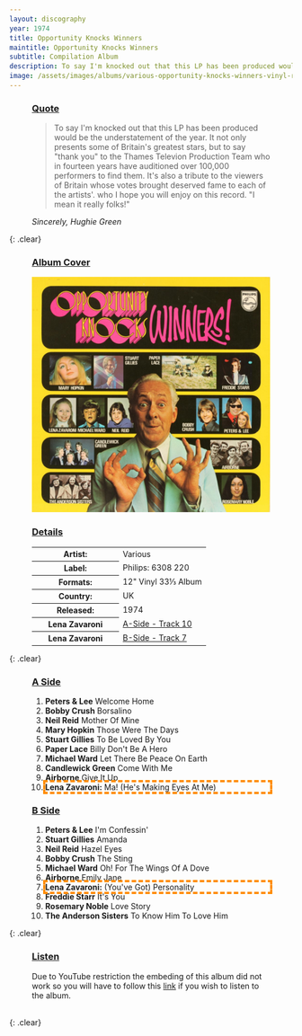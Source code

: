 ```yaml
---
layout: discography
year: 1974
title: Opportunity Knocks Winners
maintitle: Opportunity Knocks Winners
subtitle: Compilation Album
description: To say I'm knocked out that this LP has been produced would be the understatement of the year. It not only presents some of Britain's greatest stars, but to say "thank you" to the Thames Televion Production Team who in fourteen years have auditioned over 100,000 performers to find them. It's also a tribute to the viewers of Britain whose votes brought deserved fame to each of the artists'. who I hope you will enjoy on this record. "I mean it really folks!
image: /assets/images/albums/various-opportunity-knocks-winners-vinyl-record.jpeg
---
```


<figure class="fig3">
<h3 id="quote"><a href="#quote">Quote</a></h3>
<blockquote>To say I'm knocked out that this LP has been produced would be the understatement of the year. It not only presents some of Britain's greatest stars, but to say "thank you" to the Thames Televion Production Team who in fourteen years have auditioned over 100,000 performers to find them. It's also a tribute to the viewers of Britain whose votes brought deserved fame to each of the artists'. who I hope you will enjoy on this record. "I mean it really folks!"</blockquote>
<cite>Sincerely, Hughie Green</cite>
</figure>

{: .clear}

<figure class="fig1">
<figcaption>
<h3 id="cover"><a href="#cover">Album Cover</a></h3>
</figcaption>
<a href="/assets/images/albums/various-opportunity-knocks-winners-vinyl-record.jpeg"><img src="/assets/images/albums/various-opportunity-knocks-winners-vinyl-record.jpeg" class="full-width zoom-in" alt="Front Cover for the album Opportunity Knocks Winners ()1974)" /></a>
</figure>

<figure class="fig2">
<figcaption>
<h3 id="details"><a href="#details">Details</a></h3>
</figcaption>
<table>
<tr><th style="width:50%">Artist:</th><td>Various</td></tr>
<tr><th>Label:</th><td>Philips: 6308 220</td></tr>
<tr><th>Formats:</th><td>12" Vinyl 33⅓ Album</td></tr>
<tr><th>Country:</th><td>UK</td></tr>
<tr><th>Released:</th><td>1974</td></tr>
<tr><th>Lena Zavaroni</th><td><a href="#lena1">A-Side - Track 10</a></td></tr>
<tr><th>Lena Zavaroni</th><td><a href="#lena2">B-Side - Track 7</a></td></tr>
</table>
</figure>

{: .clear}

<figure class="fig1">
<figcaption>
<h3 id="a-side"><a href="#a-side">A Side</a></h3>
</figcaption>
<ol>
<li><strong>Peters & Lee</strong> Welcome Home</li>
<li><strong>Bobby Crush</strong> Borsalino</li>
<li><strong>Neil Reid</strong> Mother Of Mine</li>
<li><strong>Mary Hopkin</strong> Those Were The Days</li>
<li><strong>Stuart Gillies</strong> To Be Loved By You</li>
<li><strong>Paper Lace</strong> Billy Don't Be A Hero</li>
<li><strong>Michael Ward</strong> Let There Be Peace On Earth</li>
<li><strong>Candlewick Green</strong> Come With Me</li>
<li><strong>Airborne</strong> Give It Up</li>
<li style="outline: 4px dashed darkorange;" id="lena1"><strong>Lena Zavaroni:</strong> Ma! (He's Making Eyes At Me)</li>
</ol>
</figure>

<figure class="fig2">
<figcaption>
<h3 id="b-side"><a href="#b-side">B Side</a></h3>
</figcaption>
<ol>
<li><strong>Peters & Lee</strong> I'm Confessin'</li>
<li><strong>Stuart Gillies</strong> Amanda</li>
<li><strong>Neil Reid</strong> Hazel Eyes</li>
<li><strong>Bobby Crush</strong> The Sting</li>
<li><strong>Michael Ward</strong> Oh! For The Wings Of A Dove</li>
<li><strong>Airborne</strong> Emily Jane</li>
<li style="outline: 4px dashed darkorange;" id="lena2"><strong>Lena Zavaroni:</strong> (You've Got) Personality</li>
<li><strong>Freddie Starr</strong> It's You</li>
<li><strong>Rosemary Noble</strong> Love Story</li>
<li><strong>The Anderson Sisters</strong> To Know Him To Love Him</li>
</ol>
</figure>

{: .clear}

<figure class="fig3">
<h3 id="listen"><a href="#listen">Listen</a></h3>
<p>Due to YouTube restriction the embeding of this album did not work so you will have to follow this <a class="external-link" href="https://www.youtube.com/watch?v=CIakLGevu34">link</a> if you wish to listen to the album.</p>
</figure>

<br />{: .clear}
